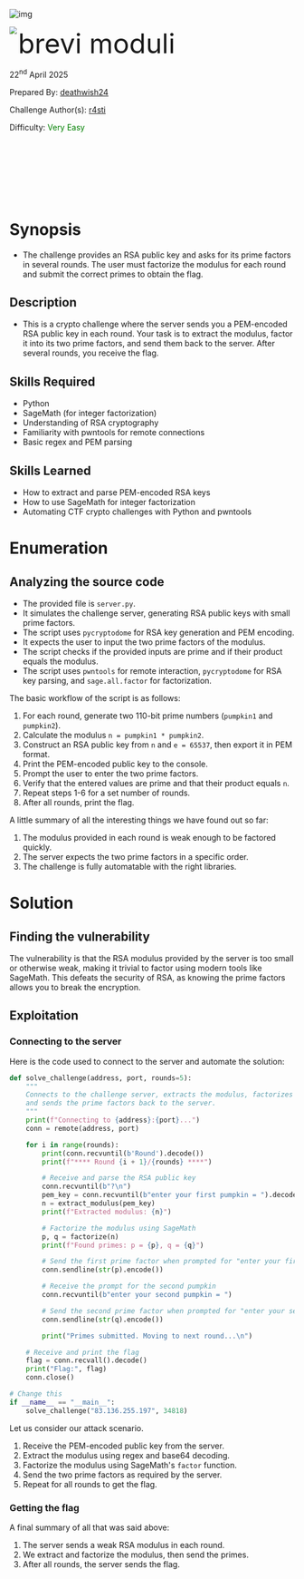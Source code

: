 ![img](https://i.imgur.com/Xw2DVAT.png)

<img src='https://i.imgur.com/heKOInX.png' style='zoom: 80%;' align=left /> <font size='10'>brevi moduli</font>

22<sup>nd</sup> April 2025

Prepared By: [deathwish24](https://app.hackthebox.com/users/2024290)

Challenge Author(s): [r4sti](https://app.hackthebox.com/users/37925)

Difficulty: <font color='green'>Very Easy</font>

<br><br><br><br><br><br>

# Synopsis

- The challenge provides an RSA public key and asks for its prime factors in several rounds. The user must factorize the modulus for each round and submit the correct primes to obtain the flag.

## Description

- This is a crypto challenge where the server sends you a PEM-encoded RSA public key in each round. Your task is to extract the modulus, factor it into its two prime factors, and send them back to the server. After several rounds, you receive the flag.

## Skills Required

- Python
- SageMath (for integer factorization)
- Understanding of RSA cryptography
- Familiarity with pwntools for remote connections
- Basic regex and PEM parsing

## Skills Learned

- How to extract and parse PEM-encoded RSA keys
- How to use SageMath for integer factorization
- Automating CTF crypto challenges with Python and pwntools

# Enumeration

## Analyzing the source code

- The provided file is `server.py`.
- It simulates the challenge server, generating RSA public keys with small prime factors.
- The script uses `pycryptodome` for RSA key generation and PEM encoding.
- It expects the user to input the two prime factors of the modulus.
- The script checks if the provided inputs are prime and if their product equals the modulus.
- The script uses `pwntools` for remote interaction, `pycryptodome` for RSA key parsing, and `sage.all.factor` for factorization.

The basic workflow of the script is as follows:

1.  For each round, generate two 110-bit prime numbers (`pumpkin1` and `pumpkin2`).
2.  Calculate the modulus `n = pumpkin1 * pumpkin2`.
3.  Construct an RSA public key from `n` and `e = 65537`, then export it in PEM format.
4.  Print the PEM-encoded public key to the console.
5.  Prompt the user to enter the two prime factors.
6.  Verify that the entered values are prime and that their product equals `n`.
7.  Repeat steps 1-6 for a set number of rounds.
8.  After all rounds, print the flag.

A little summary of all the interesting things we have found out so far:

1. The modulus provided in each round is weak enough to be factored quickly.
2. The server expects the two prime factors in a specific order.
3. The challenge is fully automatable with the right libraries.

# Solution 

## Finding the vulnerability

The vulnerability is that the RSA modulus provided by the server is too small or otherwise weak, making it trivial to factor using modern tools like SageMath. This defeats the security of RSA, as knowing the prime factors allows you to break the encryption.

## Exploitation

### Connecting to the server

Here is the code used to connect to the server and automate the solution:

```python
def solve_challenge(address, port, rounds=5):
    """
    Connects to the challenge server, extracts the modulus, factorizes it,
    and sends the prime factors back to the server.
    """
    print(f"Connecting to {address}:{port}...")
    conn = remote(address, port)

    for i in range(rounds):
        print(conn.recvuntil(b'Round').decode())
        print(f"**** Round {i + 1}/{rounds} ****")

        # Receive and parse the RSA public key
        conn.recvuntil(b"?\n")
        pem_key = conn.recvuntil(b"enter your first pumpkin = ").decode().strip()
        n = extract_modulus(pem_key)
        print(f"Extracted modulus: {n}")

        # Factorize the modulus using SageMath
        p, q = factorize(n)
        print(f"Found primes: p = {p}, q = {q}")

        # Send the first prime factor when prompted for "enter your first pumpkin = "
        conn.sendline(str(p).encode())

        # Receive the prompt for the second pumpkin
        conn.recvuntil(b"enter your second pumpkin = ")

        # Send the second prime factor when prompted for "enter your second pumpkin = "
        conn.sendline(str(q).encode())

        print("Primes submitted. Moving to next round...\n")

    # Receive and print the flag
    flag = conn.recvall().decode()
    print("Flag:", flag)
    conn.close()

# Change this
if __name__ == "__main__":
    solve_challenge("83.136.255.197", 34818) 
```

Let us consider our attack scenario.

1. Receive the PEM-encoded public key from the server.
2. Extract the modulus using regex and base64 decoding.
3. Factorize the modulus using SageMath's `factor` function.
4. Send the two prime factors as required by the server.
5. Repeat for all rounds to get the flag.

### Getting the flag

A final summary of all that was said above:

1. The server sends a weak RSA modulus in each round.
2. We extract and factorize the modulus, then send the primes.
3. After all rounds, the server sends the flag.
